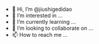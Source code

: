 - 👋 Hi, I’m @jiushigedidao
- 👀 I’m interested in ...
- 🌱 I’m currently learning ...
- 💞️ I’m looking to collaborate on ...
- 📫 How to reach me ...

<!---
jiushigedidao/jiushigedidao is a ✨ special ✨ repository because its `README.md` (this file) appears on your GitHub profile.
You can click the Preview link to take a look at your changes.
--->
